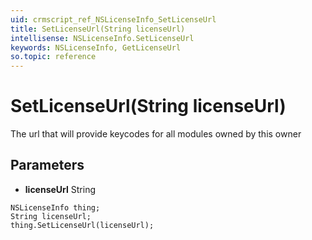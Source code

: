 ```yaml
---
uid: crmscript_ref_NSLicenseInfo_SetLicenseUrl
title: SetLicenseUrl(String licenseUrl)
intellisense: NSLicenseInfo.SetLicenseUrl
keywords: NSLicenseInfo, GetLicenseUrl
so.topic: reference
---
```


# SetLicenseUrl(String licenseUrl)

The url that will provide keycodes for all modules owned by this owner

## Parameters

* **licenseUrl** String

```crmscript
NSLicenseInfo thing;
String licenseUrl;
thing.SetLicenseUrl(licenseUrl);
```


